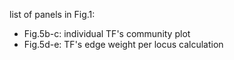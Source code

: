 list of panels in Fig.1:
- Fig.5b-c: individual TF's community plot
- Fig.5d-e: TF's edge weight per locus calculation
